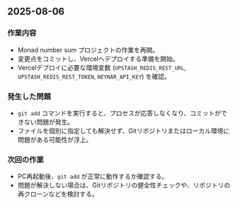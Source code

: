 ## 2025-08-06

### 作業内容
- Monad number sum プロジェクトの作業を再開。
- 変更点をコミットし、Vercelへデプロイする準備を開始。
- Vercelデプロイに必要な環境変数 (`UPSTASH_REDIS_REST_URL`, `UPSTASH_REDIS_REST_TOKEN`, `NEYNAR_API_KEY`) を確認。

### 発生した問題
- `git add` コマンドを実行すると、プロセスが応答しなくなり、コミットができない問題が発生。
- ファイルを個別に指定しても解決せず、Gitリポジトリまたはローカル環境に問題がある可能性が浮上。

### 次回の作業
- PC再起動後、`git add` が正常に動作するか確認する。
- 問題が解決しない場合は、Gitリポジトリの健全性チェックや、リポジトリの再クローンなどを検討する。
